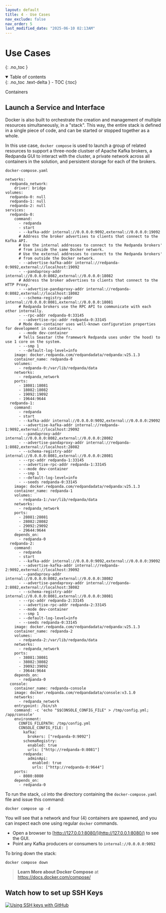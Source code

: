 ```yaml
---
layout: default
title: 4 - Use Cases
nav_exclude: false
nav_order: 5
last_modified_date: "2025-06-10 02:13AM"
---
```


# Use Cases
{: .no_toc }

<details open markdown="block">
  <summary>
    Table of contents
  </summary>
  {: .no_toc .text-delta }
- TOC
{:toc}
</details>

Containers

## Launch a Service and Interface

Docker is also built to orchestrate the creation and management of multiple resources simultaneously, in a "stack". This way, the
entire stack is defined in a single piece of code, and can be started or stopped together as a whole.

In this use case, `docker compose` is used to launch a group of related resources to support a three-node clustser of Apache Kafka
brokers, a Redpanda GUI to interact with the cluster, a private network across all containers in the solution, and persistent storage
for each of the brokers.

`docker-compose.yaml`

```
networks:
  redpanda_network:
    driver: bridge
volumes:
  redpanda-0: null
  redpanda-1: null
  redpanda-2: null
services:
  redpanda-0:
    command:
      - redpanda
      - start
      - --kafka-addr internal://0.0.0.0:9092,external://0.0.0.0:19092
      # Address the broker advertises to clients that connect to the Kafka API.
      # Use the internal addresses to connect to the Redpanda brokers'
      # from inside the same Docker network.
      # Use the external addresses to connect to the Redpanda brokers'
      # from outside the Docker network.
      - --advertise-kafka-addr internal://redpanda-0:9092,external://localhost:19092
      - --pandaproxy-addr internal://0.0.0.0:8082,external://0.0.0.0:18082
      # Address the broker advertises to clients that connect to the HTTP Proxy.
      - --advertise-pandaproxy-addr internal://redpanda-0:8082,external://localhost:18082
      - --schema-registry-addr internal://0.0.0.0:8081,external://0.0.0.0:18081
      # Redpanda brokers use the RPC API to communicate with each other internally.
      - --rpc-addr redpanda-0:33145
      - --advertise-rpc-addr redpanda-0:33145
      # Mode dev-container uses well-known configuration properties for development in containers.
      - --mode dev-container
      # Tells Seastar (the framework Redpanda uses under the hood) to use 1 core on the system.
      - --smp 1
      - --default-log-level=info
    image: docker.redpanda.com/redpandadata/redpanda:v25.1.3
    container_name: redpanda-0
    volumes:
      - redpanda-0:/var/lib/redpanda/data
    networks:
      - redpanda_network
    ports:
      - 18081:18081
      - 18082:18082
      - 19092:19092
      - 19644:9644
  redpanda-1:
    command:
      - redpanda
      - start
      - --kafka-addr internal://0.0.0.0:9092,external://0.0.0.0:29092
      - --advertise-kafka-addr internal://redpanda-1:9092,external://localhost:29092
      - --pandaproxy-addr internal://0.0.0.0:8082,external://0.0.0.0:28082
      - --advertise-pandaproxy-addr internal://redpanda-1:8082,external://localhost:28082
      - --schema-registry-addr internal://0.0.0.0:8081,external://0.0.0.0:28081
      - --rpc-addr redpanda-1:33145
      - --advertise-rpc-addr redpanda-1:33145
      - --mode dev-container
      - --smp 1
      - --default-log-level=info
      - --seeds redpanda-0:33145
    image: docker.redpanda.com/redpandadata/redpanda:v25.1.3
    container_name: redpanda-1
    volumes:
      - redpanda-1:/var/lib/redpanda/data
    networks:
      - redpanda_network
    ports:
      - 28081:28081
      - 28082:28082
      - 29092:29092
      - 29644:9644
    depends_on:
      - redpanda-0
  redpanda-2:
    command:
      - redpanda
      - start
      - --kafka-addr internal://0.0.0.0:9092,external://0.0.0.0:39092
      - --advertise-kafka-addr internal://redpanda-2:9092,external://localhost:39092
      - --pandaproxy-addr internal://0.0.0.0:8082,external://0.0.0.0:38082
      - --advertise-pandaproxy-addr internal://redpanda-2:8082,external://localhost:38082
      - --schema-registry-addr internal://0.0.0.0:8081,external://0.0.0.0:38081
      - --rpc-addr redpanda-2:33145
      - --advertise-rpc-addr redpanda-2:33145
      - --mode dev-container
      - --smp 1
      - --default-log-level=info
      - --seeds redpanda-0:33145
    image: docker.redpanda.com/redpandadata/redpanda:v25.1.3
    container_name: redpanda-2
    volumes:
      - redpanda-2:/var/lib/redpanda/data
    networks:
      - redpanda_network
    ports:
      - 38081:38081
      - 38082:38082
      - 39092:39092
      - 39644:9644
    depends_on:
      - redpanda-0
  console:
    container_name: redpanda-console
    image: docker.redpanda.com/redpandadata/console:v3.1.0
    networks:
      - redpanda_network
    entrypoint: /bin/sh
    command: -c 'echo "$$CONSOLE_CONFIG_FILE" > /tmp/config.yml; /app/console'
    environment:
      CONFIG_FILEPATH: /tmp/config.yml
      CONSOLE_CONFIG_FILE: |
        kafka:
          brokers: ["redpanda-0:9092"]
        schemaRegistry:
          enabled: true
          urls: ["http://redpanda-0:8081"]
        redpanda:
          adminApi:
            enabled: true
            urls: ["http://redpanda-0:9644"]
    ports:
      - 8080:8080
    depends_on:
      - redpanda-0
```

To run the stack, `cd` into the directory containing the `docker-compose.yaml` file and issue this command:

```
docker compose up -d
```

You will see that a network and four (4) containers are spawned, and you can inspect each one using regular `docker` commands.

- Open a browser to [http://127.0.0.1:8080/](http://127.0.0.1:8080/) to see the GUI.
- Point any Kafka producers or consumers to `internal://0.0.0.0:9092`

To bring down the stack:

```
docker compose down
```

> **Learn More about Docker Compose** at https://docs.docker.com/compose/

## Watch how to set up SSH Keys

[![Using SSH keys with GitHub](https://i.ytimg.com/vi/rajlGZ3w4OU/maxresdefault.jpg)](https://www.youtube.com/watch?v=rajlGZ3w4OU)
